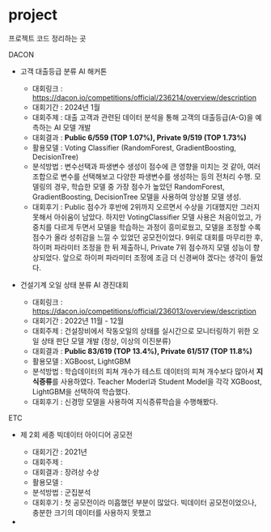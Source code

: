 # project
프로젝트 코드 정리하는 곳

DACON
- 고객 대출등급 분류 AI 해커톤
  - 대회링크 : https://dacon.io/competitions/official/236214/overview/description
  - 대회기간 : 2024년 1월
  - 대회주제 : 대출 고객과 관련된 데이터 분석을 통해 고객의 대출등급(A-G)을 예측하는 AI 모델 개발
  - 대회결과 : **Public 6/559 (TOP 1.07%), Private 9/519 (TOP 1.73%)**
  - 활용모델 : Voting Classifier (RandomForest, GradientBoosting, DecisionTree)
  - 분석방법 : 변수선택과 파생변수 생성이 점수에 큰 영향을 미치는 것 같아, 여러 조합으로 변수를 선택해보고 다양한 파생변수를 생성하는 등의 전처리 수행. 모델링의 경우, 학습한 모델 중 가장 점수가 높았던 RandomForest, GradientBoosting, DecisionTree 모델을 사용하여 앙상블 모델 생성.
  - 대회후기 : Public 점수가 후반에 2위까지 오르면서 수상을 기대했지만 그러지 못해서 아쉬움이 남았다. 하지만 VotingClassifier 모델 사용은 처음이었고, 가중치를 다르게 두면서 모델을 학습하는 과정이 흥미로웠고, 모델을 조정할 수록 점수가 올라 성취감을 느낄 수 있었던 공모전이었다. 9위로 대회를 마무리한 후, 하이퍼 파라미터 조정을 한 뒤 제출하니, Private 7위 점수까지 모델 성능이 향상되었다. 앞으로 하이퍼 파라미터 조정에 조금 더 신경써야 겠다는 생각이 들었다.

- 건설기계 오일 상태 분류 AI 경진대회
  - 대회링크 : https://dacon.io/competitions/official/236013/overview/description
  - 대회기간 : 2022년 11월 - 12월
  - 대회주제 : 건설장비에서 작동오일의 상태를 실시간으로 모니터링하기 위한 오일 상태 판단 모델 개발 (정상, 이상의 이진분류)
  - 대회결과 : **Public  83/619 (TOP 13.4%), Private 61/517 (TOP 11.8%)**
  - 활용모델 : XGBoost, LightGBM
  - 분석방법 : 학습데이터의 피쳐 개수가 테스트 데이터의 피쳐 개수보다 많아서 **지식증류**를 사용하였다. Teacher Moderl과 Student Model을 각각 XGBoost, LightGBM을 선택하여 학습했다.
  - 대회후기 : 신경망 모델을 사용하여 지식증류학습을 수행해봤다.
    


ETC
- 제 2회 세종 빅데이터 아이디어 공모전
  - 대회기간 : 2021년
  - 대회주제 :
  - 대회결과 : 장려상 수상
  - 활용모델 : 
  - 분석방법 : 군집분석
  - 대회후기 : 첫 공모전이라 미흡했던 부분이 많았다. 빅데이터 공모전이었으나, 충분한 크기의 데이터를 사용하지 못했고

-  
 
   
